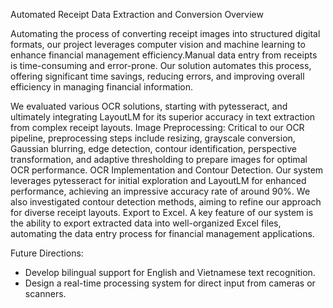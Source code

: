 Automated Receipt Data Extraction and Conversion
Overview

Automating the process of converting receipt images into structured digital formats, our project leverages computer vision and machine learning to enhance financial management efficiency.Manual data entry from receipts is time-consuming and error-prone. Our solution automates this process, offering significant time savings, reducing errors, and improving overall efficiency in managing financial information.

We evaluated various OCR solutions, starting with pytesseract, and ultimately integrating LayoutLM for its superior accuracy in text extraction from complex receipt layouts.
Image Preprocessing: Critical to our OCR pipeline, preprocessing steps include resizing, grayscale conversion, Gaussian blurring, edge detection, contour identification, perspective transformation, and adaptive thresholding to prepare images for optimal OCR performance.
OCR Implementation and Contour Detection. Our system leverages pytesseract for initial exploration and LayoutLM for enhanced performance, achieving an impressive accuracy rate of around 90%. We also investigated contour detection methods, aiming to refine our approach for diverse receipt layouts.
Export to Excel. A key feature of our system is the ability to export extracted data into well-organized Excel files, automating the data entry process for financial management applications.

Future Directions:
- Develop bilingual support for English and Vietnamese text recognition.
- Design a real-time processing system for direct input from cameras or scanners.
